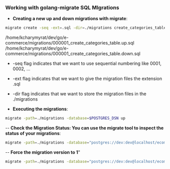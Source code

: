 ### Working with golang-migrate SQL MIgrations

- **Creating a new up and down migrations with migrate**:
```bash
migrate create -seq -ext=.sql -dir=./migrations create_categories_table
```
/home/kcharymyrat/dev/go/e-commerce/migrations/000001_create_categories_table.up.sql
/home/kcharymyrat/dev/go/e-commerce/migrations/000001_create_categories_table.down.sql

- -seq flag indicates that we want to use sequential numbering like 0001, 0002, ...
- -ext flag indicates that we want to give the migration files the extension .sql
- -dir flag indicates that we want to store the migration files in the ./migrations

- **Executing the migrations**:
```bash
migrate -path=./migrations -database=$POSTGRES_DSN up
```

-- **Check the Migration Status: You can use the migrate tool to inspect the status of your migrations**:
```bash
migrate -path=./migrations -database="postgres://dev:dev@localhost/ecommerce" version
```

-- **Force the migration version to 1**"
```bash
migrate -path=./migrations -database="postgres://dev:dev@localhost/ecommerce" force 1
```